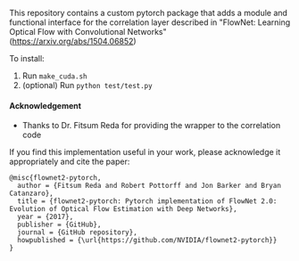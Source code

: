 This repository contains a custom pytorch package that adds a module and functional interface for the correlation layer described in "FlowNet: Learning Optical Flow with Convolutional Networks" (https://arxiv.org/abs/1504.06852)

To install:

1. Run `make_cuda.sh`
2. (optional) Run `python test/test.py`


#### Acknowledgement
- Thanks to Dr. Fitsum Reda for providing the wrapper to the correlation code

If you find this implementation useful in your work, please acknowledge it appropriately and cite the paper:
```
@misc{flownet2-pytorch,
  author = {Fitsum Reda and Robert Pottorff and Jon Barker and Bryan Catanzaro},
  title = {flownet2-pytorch: Pytorch implementation of FlowNet 2.0: Evolution of Optical Flow Estimation with Deep Networks},
  year = {2017},
  publisher = {GitHub},
  journal = {GitHub repository},
  howpublished = {\url{https://github.com/NVIDIA/flownet2-pytorch}}
}
```
